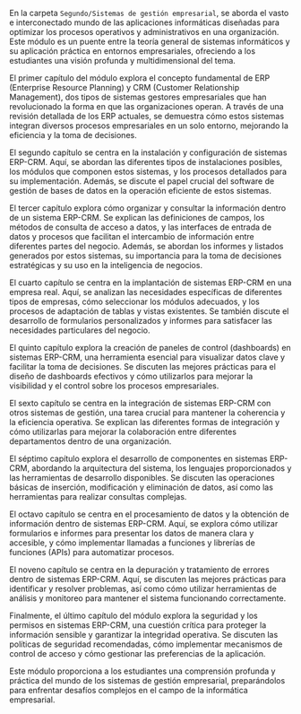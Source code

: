 En la carpeta `Segundo/Sistemas de gestión empresarial`, se aborda el vasto e interconectado mundo de las aplicaciones informáticas diseñadas para optimizar los procesos operativos y administrativos en una organización. Este módulo es un puente entre la teoría general de sistemas informáticos y su aplicación práctica en entornos empresariales, ofreciendo a los estudiantes una visión profunda y multidimensional del tema.

El primer capítulo del módulo explora el concepto fundamental de ERP (Enterprise Resource Planning) y CRM (Customer Relationship Management), dos tipos de sistemas gestores empresariales que han revolucionado la forma en que las organizaciones operan. A través de una revisión detallada de los ERP actuales, se demuestra cómo estos sistemas integran diversos procesos empresariales en un solo entorno, mejorando la eficiencia y la toma de decisiones.

El segundo capítulo se centra en la instalación y configuración de sistemas ERP-CRM. Aquí, se abordan las diferentes tipos de instalaciones posibles, los módulos que componen estos sistemas, y los procesos detallados para su implementación. Además, se discute el papel crucial del software de gestión de bases de datos en la operación eficiente de estos sistemas.

El tercer capítulo explora cómo organizar y consultar la información dentro de un sistema ERP-CRM. Se explican las definiciones de campos, los métodos de consulta de acceso a datos, y las interfaces de entrada de datos y procesos que facilitan el intercambio de información entre diferentes partes del negocio. Además, se abordan los informes y listados generados por estos sistemas, su importancia para la toma de decisiones estratégicas y su uso en la inteligencia de negocios.

El cuarto capítulo se centra en la implantación de sistemas ERP-CRM en una empresa real. Aquí, se analizan las necesidades específicas de diferentes tipos de empresas, cómo seleccionar los módulos adecuados, y los procesos de adaptación de tablas y vistas existentes. Se también discute el desarrollo de formularios personalizados y informes para satisfacer las necesidades particulares del negocio.

El quinto capítulo explora la creación de paneles de control (dashboards) en sistemas ERP-CRM, una herramienta esencial para visualizar datos clave y facilitar la toma de decisiones. Se discuten las mejores prácticas para el diseño de dashboards efectivos y cómo utilizarlos para mejorar la visibilidad y el control sobre los procesos empresariales.

El sexto capítulo se centra en la integración de sistemas ERP-CRM con otros sistemas de gestión, una tarea crucial para mantener la coherencia y la eficiencia operativa. Se explican las diferentes formas de integración y cómo utilizarlas para mejorar la colaboración entre diferentes departamentos dentro de una organización.

El séptimo capítulo explora el desarrollo de componentes en sistemas ERP-CRM, abordando la arquitectura del sistema, los lenguajes proporcionados y las herramientas de desarrollo disponibles. Se discuten las operaciones básicas de inserción, modificación y eliminación de datos, así como las herramientas para realizar consultas complejas.

El octavo capítulo se centra en el procesamiento de datos y la obtención de información dentro de sistemas ERP-CRM. Aquí, se explora cómo utilizar formularios e informes para presentar los datos de manera clara y accesible, y cómo implementar llamadas a funciones y librerías de funciones (APIs) para automatizar procesos.

El noveno capítulo se centra en la depuración y tratamiento de errores dentro de sistemas ERP-CRM. Aquí, se discuten las mejores prácticas para identificar y resolver problemas, así como cómo utilizar herramientas de análisis y monitoreo para mantener el sistema funcionando correctamente.

Finalmente, el último capítulo del módulo explora la seguridad y los permisos en sistemas ERP-CRM, una cuestión crítica para proteger la información sensible y garantizar la integridad operativa. Se discuten las políticas de seguridad recomendadas, cómo implementar mecanismos de control de acceso y cómo gestionar las preferencias de la aplicación.

Este módulo proporciona a los estudiantes una comprensión profunda y práctica del mundo de los sistemas de gestión empresarial, preparándolos para enfrentar desafíos complejos en el campo de la informática empresarial.
